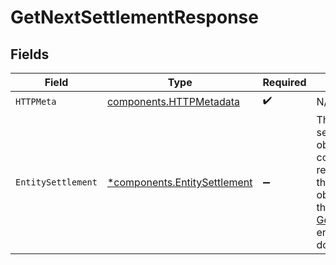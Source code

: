 # GetNextSettlementResponse


## Fields

| Field                                                                                                                                                | Type                                                                                                                                                 | Required                                                                                                                                             | Description                                                                                                                                          |
| ---------------------------------------------------------------------------------------------------------------------------------------------------- | ---------------------------------------------------------------------------------------------------------------------------------------------------- | ---------------------------------------------------------------------------------------------------------------------------------------------------- | ---------------------------------------------------------------------------------------------------------------------------------------------------- |
| `HTTPMeta`                                                                                                                                           | [components.HTTPMetadata](../../models/components/httpmetadata.md)                                                                                   | :heavy_check_mark:                                                                                                                                   | N/A                                                                                                                                                  |
| `EntitySettlement`                                                                                                                                   | [*components.EntitySettlement](../../models/components/entitysettlement.md)                                                                          | :heavy_minus_sign:                                                                                                                                   | The next settlement object. For a complete reference of the settlement object, refer to the<br/>[Get settlement](get-settlement) endpoint documentation. |